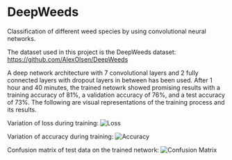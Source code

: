 # DeepWeeds
Classification of different weed species by using convolutional neural networks.

The dataset used in this project is the DeepWeeds dataset:
https://github.com/AlexOlsen/DeepWeeds

A deep network architecture with 7 convolutional layers and 2 fully connected layers with dropout layers in between has been used. After 1 hour and 40 minutes, the trained netowrk showed promising results with a training accuracy of 81%, a validation accuracy of 76%, and a test accuracy of 73%. The following are visual representations of the training process and its results.

Variation of loss during training:
![Loss](https://user-images.githubusercontent.com/65850584/220749356-3a9beaf8-87b9-478d-a75e-35234d145e53.png)

Variation of accuracy during training:
![Accuracy](https://user-images.githubusercontent.com/65850584/220749439-e5b107e9-c267-4c88-9cf3-d5739bce6489.png)

Confusion matrix of test data on the trained network:
![Confusion Matrix](https://user-images.githubusercontent.com/65850584/220749580-b9134c2b-8466-4d8b-bc2d-d9a4e4328935.png)
